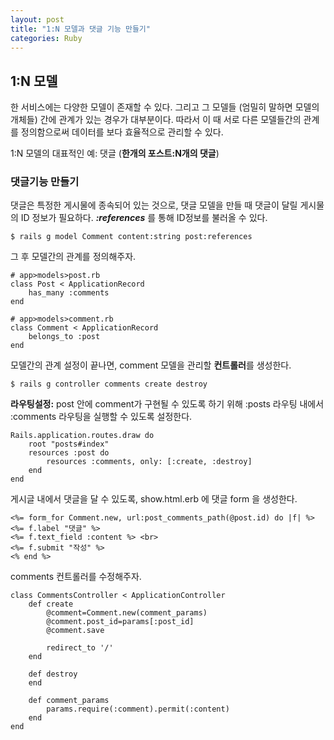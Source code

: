 ```yaml
---
layout: post
title: "1:N 모델과 댓글 기능 만들기"
categories: Ruby
---
```


## 1:N 모델

한 서비스에는 다양한 모델이 존재할 수 있다. 그리고 그 모델들 (엄밀히 말하면 모델의 개체들) 간에 관계가 있는 경우가 대부분이다. 따라서 이 때 서로 다른 모델들간의 관계를 정의함으로써 데이터를 보다 효율적으로 관리할 수 있다.

1:N 모델의 대표적인 예: 댓글 (**한개의 포스트:N개의 댓글**)

### 댓글기능 만들기

댓글은 특정한 게시물에 종속되어 있는 것으로, 댓글 모델을 만들 때 댓글이 달릴 게시물의 ID 정보가 필요하다. **_:references_** 를 통해 ID정보를 불러올 수 있다.

`$ rails g model Comment content:string post:references`

그 후 모델간의 관계를 정의해주자.

```
# app>models>post.rb
class Post < ApplicationRecord
    has_many :comments
end

# app>models>comment.rb
class Comment < ApplicationRecord
    belongs_to :post
end
```

모델간의 관계 설정이 끝나면, comment 모델을 관리할 **컨트롤러**를 생성한다.

`$ rails g controller comments create destroy`

**라우팅설정:** post 안에 comment가 구현될 수 있도록 하기 위해 :posts 라우팅 내에서 :comments 라우팅을 실행할 수 있도록 설정한다.

```
Rails.application.routes.draw do
    root "posts#index"
    resources :post do
        resources :comments, only: [:create, :destroy]
    end
end
```

게시글 내에서 댓글을 달 수 있도록, show.html.erb 에 댓글 form 을 생성한다.

```
<%= form_for Comment.new, url:post_comments_path(@post.id) do |f| %>
<%= f.label "댓글" %>
<%= f.text_field :content %> <br>
<%= f.submit "작성" %>
<% end %>
```

comments 컨트롤러를 수정해주자.

```
class CommentsController < ApplicationController
    def create
        @comment=Comment.new(comment_params)
        @comment.post_id=params[:post_id]
        @comment.save

        redirect_to '/'
    end

    def destroy
    end

    def comment_params
        params.require(:comment).permit(:content)
    end
end
```
